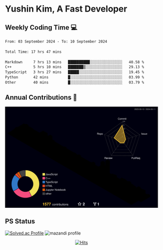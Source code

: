 # Yushin Kim, A Fast Developer

## Weekly Coding Time 💻

<!--START_SECTION:waka-->

```txt
From: 03 September 2024 - To: 10 September 2024

Total Time: 17 hrs 47 mins

Markdown     7 hrs 13 mins   ██████████░░░░░░░░░░░░░░░   40.58 %
C++          5 hrs 10 mins   ███████▒░░░░░░░░░░░░░░░░░   29.13 %
TypeScript   3 hrs 27 mins   █████░░░░░░░░░░░░░░░░░░░░   19.45 %
Python       42 mins         █░░░░░░░░░░░░░░░░░░░░░░░░   03.99 %
Other        40 mins         █░░░░░░░░░░░░░░░░░░░░░░░░   03.79 %
```

<!--END_SECTION:waka-->

## Annual Contributions 🏃

![](./profile-3d-contrib/profile-night-rainbow.svg)

## PS Status

[![Solved.ac Profile](http://mazassumnida.wtf/api/v2/generate_badge?boj=kys010306)](https://solved.ac/kys010306)
![mazandi profile](http://mazandi.herokuapp.com/api?handle=kys010306&theme=dark)

<div align="center">

[![Hits](https://hits.seeyoufarm.com/api/count/incr/badge.svg?url=https%3A%2F%2Fgithub.com%2FYush1nk1m&count_bg=%23443DC8&title_bg=%23000000&icon=&icon_color=%23FFFFFF&title=hits&edge_flat=false)](https://hits.seeyoufarm.com)

</div>
